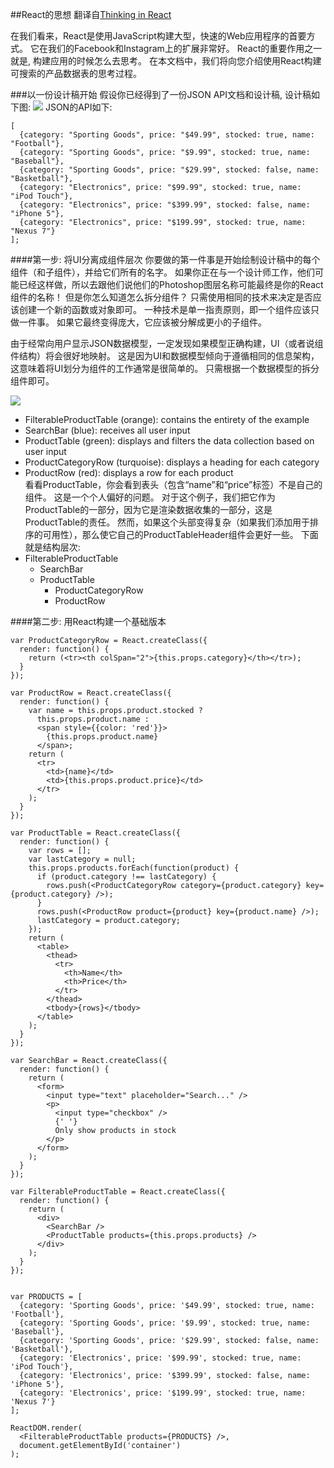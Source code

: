 ##React的思想
翻译自[Thinking in React](https://facebook.github.io/react/docs/thinking-in-react.html)

在我们看来，React是使用JavaScript构建大型，快速的Web应用程序的首要方式。 它在我们的Facebook和Instagram上的扩展非常好。
React的重要作用之一就是, 构建应用的时候怎么去思考。 在本文档中，我们将向您介绍使用React构建可搜索的产品数据表的思考过程。<br />

###以一份设计稿开始
假设你已经得到了一份JSON API文档和设计稿, 设计稿如下图:
![](../imgs/img-1)
JSON的API如下:
```
[
  {category: "Sporting Goods", price: "$49.99", stocked: true, name: "Football"},
  {category: "Sporting Goods", price: "$9.99", stocked: true, name: "Baseball"},
  {category: "Sporting Goods", price: "$29.99", stocked: false, name: "Basketball"},
  {category: "Electronics", price: "$99.99", stocked: true, name: "iPod Touch"},
  {category: "Electronics", price: "$399.99", stocked: false, name: "iPhone 5"},
  {category: "Electronics", price: "$199.99", stocked: true, name: "Nexus 7"}
];
```
####第一步: 将UI分离成组件层次
你要做的第一件事是开始绘制设计稿中的每个组件（和子组件），并给它们所有的名字。 如果你正在与一个设计师工作，他们可能已经这样做，所以去跟他们说他们的Photoshop图层名称可能最终是你的React组件的名称！
但是你怎么知道怎么拆分组件？ 只需使用相同的技术来决定是否应该创建一个新的函数或对象即可。 一种技术是单一指责原则，即一个组件应该只做一件事。 如果它最终变得庞大，它应该被分解成更小的子组件。

由于经常向用户显示JSON数据模型，一定发现如果模型正确构建，UI（或者说组件结构）将会很好地映射。 这是因为UI和数据模型倾向于遵循相同的信息架构，这意味着将UI划分为组件的工作通常是很简单的。 只需根据一个数据模型的拆分组件即可。

![](../imgs/img-2)

* FilterableProductTable (orange): contains the entirety of the example <br />
* SearchBar (blue): receives all user input <br />
* ProductTable (green): displays and filters the data collection based on user input <br />
* ProductCategoryRow (turquoise): displays a heading for each category <br />
* ProductRow (red): displays a row for each product <br />
看看ProductTable，你会看到表头（包含“name”和“price”标签）不是自己的组件。 这是一个个人偏好的问题。 对于这个例子，我们把它作为ProductTable的一部分，因为它是渲染数据收集的一部分，这是ProductTable的责任。 然而，如果这个头部变得复杂（如果我们添加用于排序的可用性），那么使它自己的ProductTableHeader组件会更好一些。
下面就是结构层次:
* FilterableProductTable
  * SearchBar
  * ProductTable
    * ProductCategoryRow
    * ProductRow

####第二步: 用React构建一个基础版本
```
var ProductCategoryRow = React.createClass({
  render: function() {
    return (<tr><th colSpan="2">{this.props.category}</th></tr>);
  }
});

var ProductRow = React.createClass({
  render: function() {
    var name = this.props.product.stocked ?
      this.props.product.name :
      <span style={{color: 'red'}}>
        {this.props.product.name}
      </span>;
    return (
      <tr>
        <td>{name}</td>
        <td>{this.props.product.price}</td>
      </tr>
    );
  }
});

var ProductTable = React.createClass({
  render: function() {
    var rows = [];
    var lastCategory = null;
    this.props.products.forEach(function(product) {
      if (product.category !== lastCategory) {
        rows.push(<ProductCategoryRow category={product.category} key={product.category} />);
      }
      rows.push(<ProductRow product={product} key={product.name} />);
      lastCategory = product.category;
    });
    return (
      <table>
        <thead>
          <tr>
            <th>Name</th>
            <th>Price</th>
          </tr>
        </thead>
        <tbody>{rows}</tbody>
      </table>
    );
  }
});

var SearchBar = React.createClass({
  render: function() {
    return (
      <form>
        <input type="text" placeholder="Search..." />
        <p>
          <input type="checkbox" />
          {' '}
          Only show products in stock
        </p>
      </form>
    );
  }
});

var FilterableProductTable = React.createClass({
  render: function() {
    return (
      <div>
        <SearchBar />
        <ProductTable products={this.props.products} />
      </div>
    );
  }
});


var PRODUCTS = [
  {category: 'Sporting Goods', price: '$49.99', stocked: true, name: 'Football'},
  {category: 'Sporting Goods', price: '$9.99', stocked: true, name: 'Baseball'},
  {category: 'Sporting Goods', price: '$29.99', stocked: false, name: 'Basketball'},
  {category: 'Electronics', price: '$99.99', stocked: true, name: 'iPod Touch'},
  {category: 'Electronics', price: '$399.99', stocked: false, name: 'iPhone 5'},
  {category: 'Electronics', price: '$199.99', stocked: true, name: 'Nexus 7'}
];
 
ReactDOM.render(
  <FilterableProductTable products={PRODUCTS} />,
  document.getElementById('container')
);
```